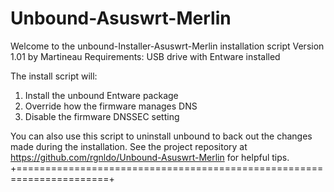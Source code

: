 # Unbound-Asuswrt-Merlin
Welcome to the unbound-Installer-Asuswrt-Merlin installation script
Version 1.01 by Martineau
Requirements: USB drive with Entware installed

The install script will:
1. Install the unbound Entware package
2. Override how the firmware manages DNS
3. Disable the firmware DNSSEC setting

You can also use this script to uninstall unbound to back out the changes made during the installation. See the project repository at
https://github.com/rgnldo/Unbound-Asuswrt-Merlin for helpful tips.
+======================================================================+

